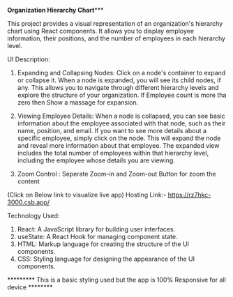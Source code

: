 ******************Organization Hierarchy Chart*********************


This project provides a visual representation of an organization's hierarchy chart using React components. It allows you to display employee information, their positions, and the number of employees in each hierarchy level.


UI Description:

1. Expanding and Collapsing Nodes:
Click on a node's container to expand or collapse it. When a node is expanded, you will see its child nodes, if any.
This allows you to navigate through different hierarchy levels and explore the structure of your organization. If Employee count is more tha zero then Show a massage for expansion.

2. Viewing Employee Details:
When a node is collapsed, you can see basic information about the employee associated with that node, such as their name, position, and email.
If you want to see more details about a specific employee, simply click on the node. This will expand the node and reveal more information about that employee.
The expanded view includes the total number of employees within that hierarchy level, including the employee whose details you are viewing.

3. Zoom Control :
Seperate Zoom-in and Zoom-out Button for zoom the content




(Click on Below link to visualize live app)
Hosting Link:- https://rz7hkc-3000.csb.app/




Technology Used:

1. React: A JavaScript library for building user interfaces.
2. useState: A React Hook for managing component state.
3. HTML: Markup language for creating the structure of the UI components.
4. CSS: Styling language for designing the appearance of the UI components.

********* This is a basic styling used but the app is 100% Responsive for all device ********
